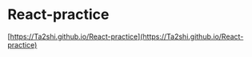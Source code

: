 # React-practice

[https://Ta2shi.github.io/React-practice](https://Ta2shi.github.io/React-practice)